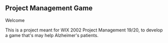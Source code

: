 Project Management Game
---
Welcome


This is a project meant for WIX 2002 Project Management 19/20, to develop a game that's may help Alzheimer's patients.
